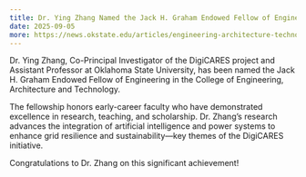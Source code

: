 ```yaml
---
title: Dr. Ying Zhang Named the Jack H. Graham Endowed Fellow of Engineering
date: 2025-09-05
more: https://news.okstate.edu/articles/engineering-architecture-technology/2025/excellence_of_computer_and_electrical_engineering_highlighted_in_fellowships.html
---
```

Dr. Ying Zhang, Co-Principal Investigator of the DigiCARES project and Assistant Professor at Oklahoma State University, has been named the Jack H. Graham Endowed Fellow of Engineering in the College of Engineering, Architecture and Technology.

The fellowship honors early-career faculty who have demonstrated excellence in research, teaching, and scholarship. Dr. Zhang’s research advances the integration of artificial intelligence and power systems to enhance grid resilience and sustainability—key themes of the DigiCARES initiative.

Congratulations to Dr. Zhang on this significant achievement!
